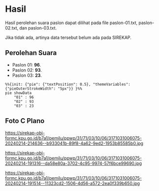 # Hasil

Hasil perolehan suara paslon dapat dilihat pada file paslon-01.txt, paslon-02.txt, dan paslon-03.txt.

Jika tidak ada, artinya data tersebut belum ada pada SIREKAP.

## Perolehan Suara

 * Paslon 01: **96**.
 * Paslon 02: **93**.
 * Paslon 03: **23**.

```mermaid
%%{init: {"pie": {"textPosition": 0.5}, "themeVariables": {"pieOuterStrokeWidth": "5px"}} }%%
pie showData
    "01" : 96
    "02" : 93
    "03" : 23
```
## Foto C Plano

https://sirekap-obj-formc.kpu.go.id/b7a1/pemilu/ppwp/31/71/03/10/06/3171031006075-20240214-214636--b933041b-89f8-4a62-9ed2-1953b85585b0.jpg

https://sirekap-obj-formc.kpu.go.id/b7a1/pemilu/ppwp/31/71/03/10/06/3171031006075-20240214-191316--da58e80a-3702-4c95-9974-57f6bce99690.jpg

https://sirekap-obj-formc.kpu.go.id/b7a1/pemilu/ppwp/31/71/03/10/06/3171031006075-20240214-191514--11323cd2-1506-4d56-a572-2ea0f339b650.jpg
